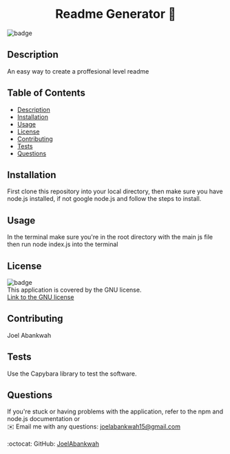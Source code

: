 
<h1 align="center">Readme Generator 👋</h1>
  
![badge](https://img.shields.io/badge/license-GNU-brightgreen)<br />

## Description
An easy way to create a proffesional level readme

## Table of Contents
- [Description](#description)
- [Installation](#installation)
- [Usage](#usage)
- [License](#license)
- [Contributing](#contributing)
- [Tests](#tests)
- [Questions](#questions)

## Installation
First clone this repository into your local directory, then make sure you have node.js installed, if not google node.js and follow the steps to install.

## Usage
In the terminal make sure you're in the root directory with the main js file then run node index.js into the terminal

## License
![badge](https://img.shields.io/badge/license-GNU-brightgreen)
<br />
This application is covered by the GNU license.
<br />
<a href='https://www.google.com/search?q=GNU+license'>Link to the GNU license</a>

## Contributing
Joel Abankwah

## Tests
Use the Capybara library to test the software.

## Questions
If you're stuck or having problems with the application, refer to the npm and node.js documentation or<br />
✉️ Email me with any questions: joelabankwah15@gmail.com<br /><br />
:octocat: GitHub: [JoelAbankwah](https://github.com/JoelAbankwah)<br />
<br />
    